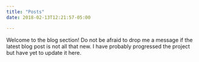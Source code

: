 ```yaml
---
title: "Posts"
date: 2018-02-13T12:21:57-05:00

---
```


Welcome to the blog section! 
Do not be afraid to drop me a message if the latest blog post is not all that new. I have probably progressed the project but have yet to update it here.